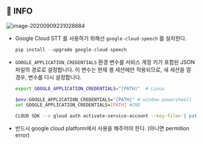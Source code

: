 ## 🔎 INFO

![image-20200909231028684](C:\Users\multicampus\AppData\Roaming\Typora\typora-user-images\image-20200909231028684.png)

- Google Cloud STT 를 사용하기 위해선 `google-cloud-speech` 를 설치한다.

  ```python
  pip install --upgrade google-cloud-speech
  ```

- `GOOGLE_APPLICATION_CREDENTIALS` 환경 변수를 서비스 계정 키가 포함된 JSON 파일의 경로로 설정합니다. 이 변수는 현재 셸 세션에만 적용되므로, 새 세션을 열 경우, 변수를 다시 설정합니다.

  ```bash
  export GOOGLE_APPLICATION_CREDENTIALS="[PATH]"  # Linux
  
  $env:GOOGLE_APPLICATION_CREDENTIALS="[PATH]" # window powersheell
  set GOOGLE_APPLICATION_CREDENTIALS=[PATH] #CMD
  ```

  ```bash
  CLOUD SDK --> gloud auth activate-service-account --key-file='{ path of json }'
  ```
  
- 반드시 google cloud platform에서 사용을 해주어야 한다. (아니면 permition error)


